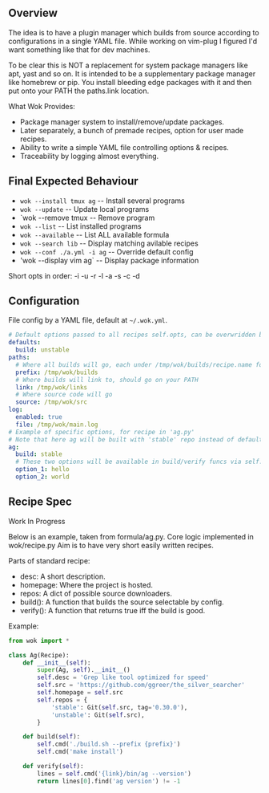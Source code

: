 ## Overview

The idea is to have a plugin manager which builds from source according
to configurations in a single YAML file. While working on vim-plug I
figured I'd want something like that for dev machines.

To be clear this is NOT a replacement for system package managers like
apt, yast and so on. It is intended to be a supplementary package manager
like homebrew or pip. You install bleeding edge packages with it and then
put onto your PATH the paths.link location.

What Wok Provides:
* Package manager system to install/remove/update packages.
* Later separately, a bunch of premade recipes, option for user made recipes.
* Ability to write a simple YAML file controlling options & recipes.
* Traceability by logging almost everything.

## Final Expected Behaviour

* `wok --install tmux ag`       -- Install several programs
* `wok --update`                -- Update local programs
* `wok --remove tmux            -- Remove program
* `wok --list`                  -- List installed programs
* `wok --available`             -- List ALL available formula
* `wok --search lib`            -- Display matching avilable recipes
* `wok --conf ./a.yml -i ag`    -- Override default config
* 'wok --display vim ag`        -- Display package information

Short opts in order: -i -u -r -l -a -s -c -d

## Configuration

File config by a YAML file, default at `~/.wok.yml`.

```yaml
# Default options passed to all recipes self.opts, can be overwridden by specific opts.
defaults:
  build: unstable
paths:
  # Where all builds will go, each under /tmp/wok/builds/recipe.name folder
  prefix: /tmp/wok/builds
  # Where builds will link to, should go on your PATH
  link: /tmp/wok/links
  # Where source code will go
  source: /tmp/wok/src
log:
  enabled: true
  file: /tmp/wok/main.log
# Example of specific options, for recipe in 'ag.py'
# Note that here ag will be built with 'stable' repo instead of default.
ag:
  build: stable
  # These two options will be available in build/verify funcs via self.opts.
  option_1: hello
  option_2: world
```

## Recipe Spec

Work In Progress

Below is an example, taken from formula/ag.py.
Core logic implemented in wok/recipe.py
Aim is to have very short easily written recipes.

Parts of standard recipe:
* desc: A short description.
* homepage: Where the project is hosted.
* repos: A dict of possible source downloaders.
* build(): A function that builds the source selectable by config.
* verify(): A function that returns true iff the build is good.

Example:
```py
from wok import *

class Ag(Recipe):
    def __init__(self):
        super(Ag, self).__init__()
        self.desc = 'Grep like tool optimized for speed'
        self.src = 'https://github.com/ggreer/the_silver_searcher'
        self.homepage = self.src
        self.repos = {
            'stable': Git(self.src, tag='0.30.0'),
            'unstable': Git(self.src),
        }

    def build(self):
        self.cmd('./build.sh --prefix {prefix}')
        self.cmd('make install')

    def verify(self):
        lines = self.cmd('{link}/bin/ag --version')
        return lines[0].find('ag version') != -1
```
